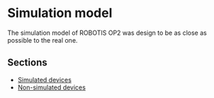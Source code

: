 # Simulation model

The simulation model of ROBOTIS OP2 was design to be as close as possible to the
real one.

## Sections
- [Simulated devices](simulated-devices.md)
- [Non-simulated devices](non-simulated-devices.md)
